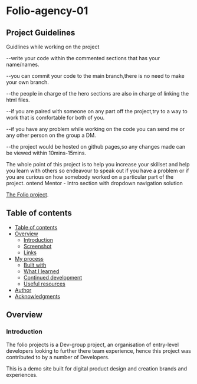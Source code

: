# Folio-agency-01

## Project Guidelines

Guidlines while working on the project

--write your code within the commented sections that has your name/names.

--you can commit your code to the main branch,there is no need to make your own branch.

--the people in charge of the hero sections are also in charge of linking the html files.

--if you are paired with someone on any part off the project,try to a way to work that is comfortable for both of you.

--if you have any problem while working on the code you can send me or any other person on the group a DM.

--the project would be hosted on github pages,so any changes made can be viewed within 10mins-15mins.

The whole point of this project is to help you increase your skillset and help you learn with others so endeavour to speak out if you have a problem or if you are curious on how somebody worked on a particular part of the project.
ontend Mentor - Intro section with dropdown navigation solution

[The Folio project](<https://www.figma.com/file/ps2zzKI4X3TmgbtsyhQ5Fz/Folio-Agency-1.0-(Community)?node-id=0%3A321>).

## Table of contents

- [Table of contents](#table-of-contents)
- [Overview](#overview)
  - [Introduction](#introduction)
  - [Screenshot](#screenshot)
  - [Links](#links)
- [My process](#my-process)
  - [Built with](#built-with)
  - [What I learned](#what-i-learned)
  - [Continued development](#continued-development)
  - [Useful resources](#useful-resources)
- [Author](#author)
- [Acknowledgments](#acknowledgments)

## Overview

### Introduction

The folio projects is a Dev-group project, an organisation of entry-level developers looking to further there team experience, hence this project was contributed to by a number of Developers.

This is a demo site built for digital product design and creation brands and experiences.
